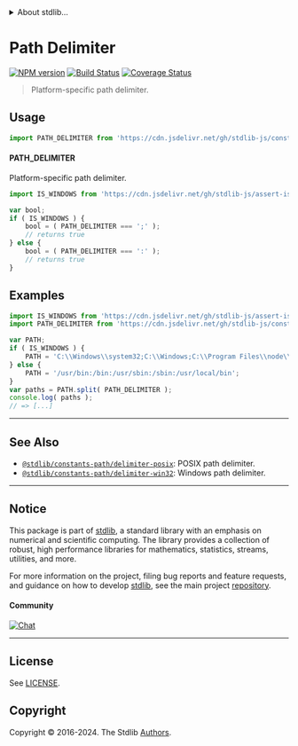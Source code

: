 <!--

@license Apache-2.0

Copyright (c) 2018 The Stdlib Authors.

Licensed under the Apache License, Version 2.0 (the "License");
you may not use this file except in compliance with the License.
You may obtain a copy of the License at

   http://www.apache.org/licenses/LICENSE-2.0

Unless required by applicable law or agreed to in writing, software
distributed under the License is distributed on an "AS IS" BASIS,
WITHOUT WARRANTIES OR CONDITIONS OF ANY KIND, either express or implied.
See the License for the specific language governing permissions and
limitations under the License.

-->


<details>
  <summary>
    About stdlib...
  </summary>
  <p>We believe in a future in which the web is a preferred environment for numerical computation. To help realize this future, we've built stdlib. stdlib is a standard library, with an emphasis on numerical and scientific computation, written in JavaScript (and C) for execution in browsers and in Node.js.</p>
  <p>The library is fully decomposable, being architected in such a way that you can swap out and mix and match APIs and functionality to cater to your exact preferences and use cases.</p>
  <p>When you use stdlib, you can be absolutely certain that you are using the most thorough, rigorous, well-written, studied, documented, tested, measured, and high-quality code out there.</p>
  <p>To join us in bringing numerical computing to the web, get started by checking us out on <a href="https://github.com/stdlib-js/stdlib">GitHub</a>, and please consider <a href="https://opencollective.com/stdlib">financially supporting stdlib</a>. We greatly appreciate your continued support!</p>
</details>

# Path Delimiter

[![NPM version][npm-image]][npm-url] [![Build Status][test-image]][test-url] [![Coverage Status][coverage-image]][coverage-url] <!-- [![dependencies][dependencies-image]][dependencies-url] -->

> Platform-specific path delimiter.



<section class="usage">

## Usage

```javascript
import PATH_DELIMITER from 'https://cdn.jsdelivr.net/gh/stdlib-js/constants-path-delimiter@deno/mod.js';
```

#### PATH_DELIMITER

Platform-specific path delimiter.

```javascript
import IS_WINDOWS from 'https://cdn.jsdelivr.net/gh/stdlib-js/assert-is-windows@deno/mod.js';

var bool;
if ( IS_WINDOWS ) {
    bool = ( PATH_DELIMITER === ';' );
    // returns true
} else {
    bool = ( PATH_DELIMITER === ':' );
    // returns true
}
```

</section>

<!-- /.usage -->

<section class="examples">

## Examples

<!-- eslint no-undef: "error" -->

```javascript
import IS_WINDOWS from 'https://cdn.jsdelivr.net/gh/stdlib-js/assert-is-windows@deno/mod.js';
import PATH_DELIMITER from 'https://cdn.jsdelivr.net/gh/stdlib-js/constants-path-delimiter@deno/mod.js';

var PATH;
if ( IS_WINDOWS ) {
    PATH = 'C:\\Windows\\system32;C:\\Windows;C:\\Program Files\\node\\';
} else {
    PATH = '/usr/bin:/bin:/usr/sbin:/sbin:/usr/local/bin';
}
var paths = PATH.split( PATH_DELIMITER );
console.log( paths );
// => [...]
```

</section>

<!-- /.examples -->

<!-- Section for related `stdlib` packages. Do not manually edit this section, as it is automatically populated. -->

<section class="related">

* * *

## See Also

-   <span class="package-name">[`@stdlib/constants-path/delimiter-posix`][@stdlib/constants/path/delimiter-posix]</span><span class="delimiter">: </span><span class="description">POSIX path delimiter.</span>
-   <span class="package-name">[`@stdlib/constants-path/delimiter-win32`][@stdlib/constants/path/delimiter-win32]</span><span class="delimiter">: </span><span class="description">Windows path delimiter.</span>

</section>

<!-- /.related -->

<!-- Section for all links. Make sure to keep an empty line after the `section` element and another before the `/section` close. -->


<section class="main-repo" >

* * *

## Notice

This package is part of [stdlib][stdlib], a standard library with an emphasis on numerical and scientific computing. The library provides a collection of robust, high performance libraries for mathematics, statistics, streams, utilities, and more.

For more information on the project, filing bug reports and feature requests, and guidance on how to develop [stdlib][stdlib], see the main project [repository][stdlib].

#### Community

[![Chat][chat-image]][chat-url]

---

## License

See [LICENSE][stdlib-license].


## Copyright

Copyright &copy; 2016-2024. The Stdlib [Authors][stdlib-authors].

</section>

<!-- /.stdlib -->

<!-- Section for all links. Make sure to keep an empty line after the `section` element and another before the `/section` close. -->

<section class="links">

[npm-image]: http://img.shields.io/npm/v/@stdlib/constants-path-delimiter.svg
[npm-url]: https://npmjs.org/package/@stdlib/constants-path-delimiter

[test-image]: https://github.com/stdlib-js/constants-path-delimiter/actions/workflows/test.yml/badge.svg?branch=main
[test-url]: https://github.com/stdlib-js/constants-path-delimiter/actions/workflows/test.yml?query=branch:main

[coverage-image]: https://img.shields.io/codecov/c/github/stdlib-js/constants-path-delimiter/main.svg
[coverage-url]: https://codecov.io/github/stdlib-js/constants-path-delimiter?branch=main

<!--

[dependencies-image]: https://img.shields.io/david/stdlib-js/constants-path-delimiter.svg
[dependencies-url]: https://david-dm.org/stdlib-js/constants-path-delimiter/main

-->

[chat-image]: https://img.shields.io/gitter/room/stdlib-js/stdlib.svg
[chat-url]: https://app.gitter.im/#/room/#stdlib-js_stdlib:gitter.im

[stdlib]: https://github.com/stdlib-js/stdlib

[stdlib-authors]: https://github.com/stdlib-js/stdlib/graphs/contributors

[umd]: https://github.com/umdjs/umd
[es-module]: https://developer.mozilla.org/en-US/docs/Web/JavaScript/Guide/Modules

[deno-url]: https://github.com/stdlib-js/constants-path-delimiter/tree/deno
[umd-url]: https://github.com/stdlib-js/constants-path-delimiter/tree/umd
[esm-url]: https://github.com/stdlib-js/constants-path-delimiter/tree/esm
[branches-url]: https://github.com/stdlib-js/constants-path-delimiter/blob/main/branches.md

[stdlib-license]: https://raw.githubusercontent.com/stdlib-js/constants-path-delimiter/main/LICENSE

<!-- <related-links> -->

[@stdlib/constants/path/delimiter-posix]: https://github.com/stdlib-js/constants-path-delimiter-posix/tree/deno

[@stdlib/constants/path/delimiter-win32]: https://github.com/stdlib-js/constants-path-delimiter-win32/tree/deno

<!-- </related-links> -->

</section>

<!-- /.links -->
